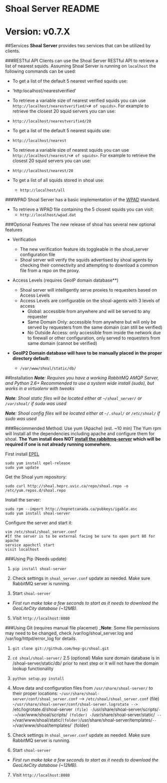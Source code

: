 # Shoal Server README
# Version: v0.7.X
##Services
**Shoal Server** provides two services that can be utilized by clients.

###RESTful API
Clients can use the Shoal Server RESTful API to retrieve a list of nearest squids. Assuming Shoal Server is running on `localhost` the following commands can be used:

- To get a list of the default 5 nearest verified squids use:
 - 'http:localhost/nearestverified'
- To retrieve a variable size of nearest verified squids you can use `http://localhost/nearestverified/<# of squids>`. For example to retrieve the closest 20 squid servers you can use:
 - `http://localhost/nearestverified/20`

- To get a list of the default 5 nearest squids use:
 - `http://localhost/nearest`
- To retrieve a variable size of nearest squids you can use `http://localhost/nearest/<# of squids>`. For example to retrieve the closest 20 squid servers you can use:
 - `http://localhost/nearest/20`
 
- To get a list of all squids stored in shoal use:
  - `http://localhost/all`
 
###WPAD
Shoal Server has a basic implementation of the [WPAD](http://en.wikipedia.org/wiki/Web_Proxy_Autodiscovery_Protocol) standard.

- To retrieve a WPAD file containing the 5 closest squids you can visit:
  - `http://localhost/wpad.dat`

###Optional Features
The new release of shoal has several new optional features
- Verification
  - The new verification feature ids toggleable in the shoal_server configuration file
  - Shoal server will verify the squids advertised by shoal agents by checking their connectivity and attempting to download a common file from a repo on the proxy.
- Access Levels (requires GeoIP domain database**)
  - Shoal server will intelligently serve proxies to requesters based on Access Levels
  - Access Levels are configurable on the shoal-agents with 3 levels of access
    - Global: accessible from anywhere and will be served to any requester
    - Same Domain Only: accessible from anywhere but will only be served by requesters from the same domain (can still be verified)
    - No Outside Access: only accessible from inside the network due to firewall or other configuration, only served to requesters from same domain (cannot be verified)

- **GeoIP2 Domain database will have to be manually placed in the proper directory default:**
  - `/var/www/shoal/static/db/`

##Installation
 _**Note**: Requires you have a working RabbitMQ AMQP Server, and Python 2.6+_
_Recommended to use a system wide install (sudo), but works in a virtualenv with tweaks_

_**Note**: Shoal static files will be located either at `~/shoal_server/` or `/var/shoal/` if sudo was used_

_**Note**: Shoal config files will be located either at `~/.shoal/` or `/etc/shoal/` if sudo was used_

###Recommended Method: Use yum (Apache) (est. ~10 min)
The Yum rpm will Install all the dependencies including apache and configure them for shoal.
**The Yum install does NOT [install the rabbitmq-server](https://www.rabbitmq.com/install-rpm.html) which will be required if one is not already running somewhere.**

First install [EPEL](http://fedoraproject.org/wiki/EPEL) 

    sudo yum install epel-release
    sudo yum update

Get the Shoal yum repository:

    sudo curl http://shoal.heprc.uvic.ca/repo/shoal.repo -o /etc/yum.repos.d/shoal.repo
   
Install the server:

    sudo rpm --import http://hepnetcanada.ca/pubkeys/igable.asc
    sudo yum install shoal-server
    
Configure the server and start it:

    vim /etc/shoal/shoal_server.conf
    #If the server is to be external facing be sure to open port 80 for apache
    service apachctl start
    visit localhost

###Using Pip
(Needs update)
1. `pip install shoal-server`

2. Check settings in `shoal_server.conf` update as needed. Make sure RabbitMQ server is running.

4. Start `shoal-server`
  - _First run make take a few seconds to start as it needs to download the GeoLiteCity database (~12MB)._

5. Visit `http://localhost:8080`

###Using Git (requires manual file placemet)
_**Note**: Some file permissions may need to be changed, check /var/log/shoal_server.log and /var/log/httpd/error_log for details.

1. `git clone git://github.com/hep-gc/shoal.git`
2. `cd shoal/shoal-server/`
2.5 (optional) Make sure domain database is in /shoal-server/static/db/ prior to next step or it will not have the domain lookup functionality
3. `python setup.py install`
4. Move data and configuration files from `/usr/share/shoal-server/` to their proper locations:
	-`/usr/share/shoal-server/conf/shoal_server.conf` --> `/etc/shoal/shoal_server.conf`   (file)
	-`/usr/share/shoal-server/conf/shoal-server.logrotate --> `/etc/logrotate.d/shoal-server` (file)
	-`/usr/share/shoal-server/scripts/` --> `/var/www/shoal/scripts/` (folder)
	-`/usr/share/shoal-server/static/`  --> `/var/www/shoal/static/` (folder)
	`/usr/share/shoal-server/templates/` --> `/var/www/shoal/templates/` (folder)
	
5. Check settings in `shoal_server.conf` update as needed. Make sure RabbitMQ server is running.
6. Start `shoal-server`
 - _First run make take a few seconds to start as it needs to download the GeoLiteCity database (~12MB)._
 
7. Visit `http://localhost:8080`
